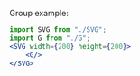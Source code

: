 Group example:

```jsx
import SVG from "./SVG";
import G from "./G";
<SVG width={200} height={200}>
	<G/>
</SVG>
```

